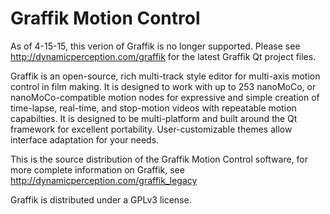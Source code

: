 Graffik Motion Control
======================

As of 4-15-15, this verion of Graffik is no longer supported. Please see http://dynamicperception.com/graffik for the latest Graffik Qt project files.

Graffik is an open-source, rich multi-track style editor for multi-axis motion control in film making.  It is designed to work with up to 253 nanoMoCo, or nanoMoCo-compatible motion nodes for expressive and simple creation of time-lapse, real-time, and stop-motion videos with repeatable motion capabilties.  It is designed to be multi-platform and built around the Qt framework for excellent portability.  User-customizable themes allow interface adaptation for your needs. 

This is the source distribution of the Graffik Motion Control software, for more complete information on Graffik, see http://dynamicperception.com/graffik_legacy

Graffik is distributed under a GPLv3 license.
